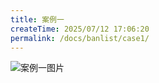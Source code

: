 ```yaml
---
title: 案例一
createTime: 2025/07/12 17:06:20
permalink: /docs/banlist/case1/
---
```

![案例一图片](/img/03公益服务器/四周目/服务器封禁案例/案例一/01.png)
